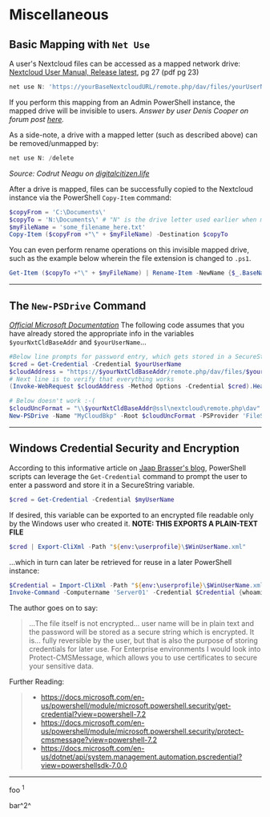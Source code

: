 ﻿

# Miscellaneous
## Basic Mapping with `Net Use`
A user's Nextcloud files can be accessed as a mapped network drive: 
[Nextcloud User Manual, Release latest][NxtcldUsrMan], pg 27 (pdf pg 23)

```PowerShell
net use N: 'https://yourBaseNextcloudURL/remote.php/dav/files/yourUserName/' /user:yourUserName yourPassword
```

If you perform this mapping from an Admin PowerShell instance, the mapped drive will be invisible to users.
_Answer by user Denis Cooper on forum post [here][DENISCOOPER]._

As a side-note, a drive with a mapped letter (such as described above) can be removed/unmapped by:

```PowerShell
net use N: /delete
```
_Source: Codrut Neagu on [digitalcitizen.life][codrut]_



After a drive is mapped, files can be successfully copied to the Nextcloud instance via the PowerShell `Copy-Item` command:

```PowerShell
$copyFrom = 'C:\Documents\'
$copyTo = 'N:\Documents\' # "N" is the drive letter used earlier when mapping Nextcloud
$myFileName = 'some_filename_here.txt'
Copy-Item ($copyFrom +"\" + $myFileName) -Destination $copyTo
```
You can even perform rename operations on this invisible mapped drive, such as the example below wherein the file extension is changed to `.ps1`.

```PowerShell
Get-Item ($copyTo +"\" + $myFileName) | Rename-Item -NewName {$_.BaseName + '.ps1'}
```

___
## The `New-PSDrive` Command

_[Official Microsoft Documentation][NewPSDrive]_
The following code assumes that you have already stored the appropriate info in the variables `$yourNxtCldBaseAddr` and `$yourUserName`...
```PowerShell
#Below line prompts for password entry, which gets stored in a SecureString
$cred = Get-Credential -Credential $yourUserName
$cloudAddress = "https://$yourNxtCldBaseAddr/remote.php/dav/files/$yourUserName/"
# Next line is to verify that everything works
(Invoke-WebRequest $cloudAddress -Method Options -Credential $cred).Headers.DAV

# Below doesn't work :-(
$cloudUncFormat = "\\$yourNxtCldBaseAddr@ssl\nextcloud\remote.php\dav"
New-PSDrive -Name "MyCloudBkp" -Root $cloudUncFormat -PSProvider 'FileSystem' -Credential $cred
```

___

## Windows Credential Security and Encryption
According to this informative article on [Jaap Brasser's blog][jaapGetCred], PowerShell scripts can leverage the `Get-Credential` command to prompt the user to enter a password and store it in a SecureString variable.
```PowerShell
$cred = Get-Credential -Credential $myUserName
```

If desired, this variable can be exported to an encrypted file readable only by the Windows user who created it. **NOTE: THIS EXPORTS A PLAIN-TEXT FILE**
```PowerShell
$cred | Export-CliXml -Path "${env:\userprofile}\$WinUserName.xml"
```
...which in turn can later be retrieved for reuse in a later PowerShell instance:
```PowerShell
$Credential = Import-CliXml -Path "${env:\userprofile}\$WinUserName.xml"
Invoke-Command -Computername 'Server01' -Credential $Credential {whoami}
```
The author goes on to say:
>...The file itself is not encrypted... user name will be in plain text and the password will be stored as a secure string which is encrypted. It is... fully reversible by the user, but that is also the purpose of storing credentials for later use.
>For Enterprise environments I would look into Protect-CMSMessage, which allows you to use certificates to secure your sensitive data.

Further Reading:
> - https://docs.microsoft.com/en-us/powershell/module/microsoft.powershell.security/get-credential?view=powershell-7.2
> - https://docs.microsoft.com/en-us/powershell/module/microsoft.powershell.security/protect-cmsmessage?view=powershell-7.2
> - https://docs.microsoft.com/en-us/dotnet/api/system.management.automation.pscredential?view=powershellsdk-7.0.0
___

foo <sup>1</sup>

bar^2^

[//]: # (REFERENCES)
[//]: # (This is an example of the most platform-independent comment format)
[NxtcldUsrMan]: <https://social.technet.microsoft.com/Forums/lync/en-US/a2137d76-e00b-4047-85cc-cfea96040609/drive-mapping-not-showing-up-in-explorer-drive-listing?forum=winserver8gen>
[DENISCOOPER]: <https://social.technet.microsoft.com/Forums/lync/en-US/a2137d76-e00b-4047-85cc-cfea96040609/drive-mapping-not-showing-up-in-explorer-drive-listing?forum=winserver8gen>
[codrut]: <https://www.digitalcitizen.life/how-delete-mapped-drives-windows-7/>
[NewPSDrive]: <https://docs.microsoft.com/en-us/powershell/module/microsoft.powershell.management/new-psdrive?view=powershell-7.2>
[jaapGetCred]: <https://www.jaapbrasser.com/quickly-and-securely-storing-your-credentials-powershell/>
